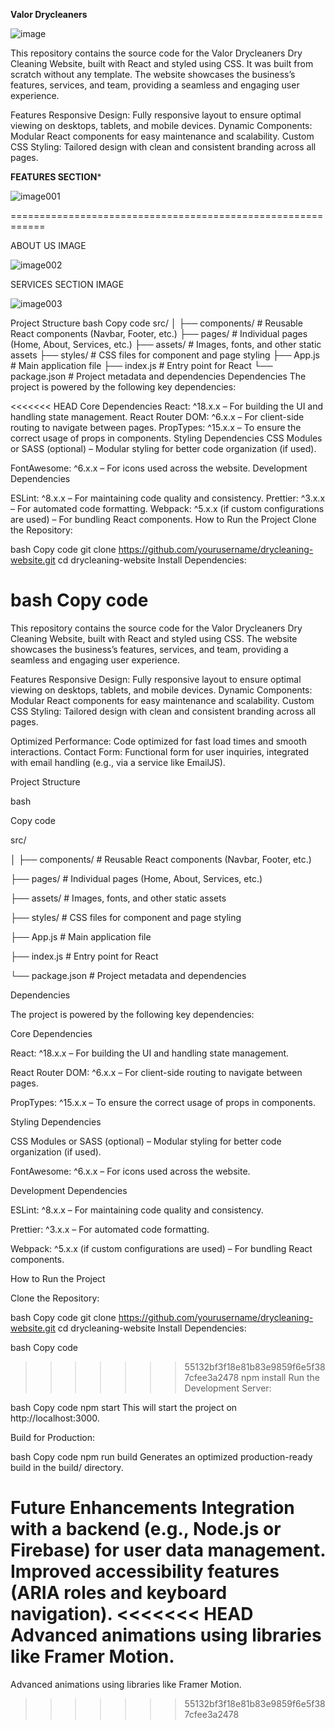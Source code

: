 **Valor Drycleaners**

![image](https://github.com/user-attachments/assets/2d91ec58-b7ed-40ef-a6c4-1a93f08e5dde)

This repository contains the source code for the Valor Drycleaners Dry Cleaning Website, built with React and styled using CSS. It was built from scratch without any template. The website showcases the business’s features, services, and team, providing a seamless and engaging user experience.

Features
Responsive Design: Fully responsive layout to ensure optimal viewing on desktops, tablets, and mobile devices.
Dynamic Components: Modular React components for easy maintenance and scalability.
Custom CSS Styling: Tailored design with clean and consistent branding across all pages.

**FEATURES SECTION***

![image001](https://github.com/user-attachments/assets/e4fea16a-6b87-4073-b75a-6b32630fd10d)

============================================================


ABOUT US IMAGE

![image002](https://github.com/user-attachments/assets/5a93aae1-666f-4e55-ba7b-b619ac67ac61)



SERVICES SECTION IMAGE

![image003](https://github.com/user-attachments/assets/264a2d9a-2234-4757-8885-89d69db3f94c)


Project Structure
bash
Copy code
src/
│
├── components/       # Reusable React components (Navbar, Footer, etc.)
├── pages/            # Individual pages (Home, About, Services, etc.)
├── assets/           # Images, fonts, and other static assets
├── styles/           # CSS files for component and page styling
├── App.js            # Main application file
├── index.js          # Entry point for React
└── package.json      # Project metadata and dependencies
Dependencies
The project is powered by the following key dependencies:

<<<<<<< HEAD
Core Dependencies
React: ^18.x.x – For building the UI and handling state management.
React Router DOM: ^6.x.x – For client-side routing to navigate between pages.
PropTypes: ^15.x.x – To ensure the correct usage of props in components.
Styling Dependencies
CSS Modules or SASS (optional) – Modular styling for better code organization (if used).

FontAwesome: ^6.x.x – For icons used across the website.
Development Dependencies

ESLint: ^8.x.x – For maintaining code quality and consistency.
Prettier: ^3.x.x – For automated code formatting.
Webpack: ^5.x.x (if custom configurations are used) – For bundling React components.
How to Run the Project
Clone the Repository:

bash
Copy code
git clone https://github.com/yourusername/drycleaning-website.git
cd drycleaning-website
Install Dependencies:

bash
Copy code
=======
This repository contains the source code for the Valor Drycleaners Dry Cleaning Website, built with React and styled using CSS. The website showcases the business’s features, services, and team, providing a seamless and engaging user experience.

Features
Responsive Design: Fully responsive layout to ensure optimal viewing on desktops, tablets, and mobile devices.
Dynamic Components: Modular React components for easy maintenance and scalability.
Custom CSS Styling: Tailored design with clean and consistent branding across all pages.

Optimized Performance: Code optimized for fast load times and smooth interactions.
Contact Form: Functional form for user inquiries, integrated with email handling (e.g., via a service like EmailJS).


Project Structure

bash

Copy code

src/

│
├── components/       # Reusable React components (Navbar, Footer, etc.)

├── pages/            # Individual pages (Home, About, Services, etc.)

├── assets/           # Images, fonts, and other static assets

├── styles/           # CSS files for component and page styling

├── App.js            # Main application file

├── index.js          # Entry point for React

└── package.json      # Project metadata and dependencies

Dependencies

The project is powered by the following key dependencies:

Core Dependencies

React: ^18.x.x – For building the UI and handling state management.

React Router DOM: ^6.x.x – For client-side routing to navigate between pages.

PropTypes: ^15.x.x – To ensure the correct usage of props in components.

Styling Dependencies

CSS Modules or SASS (optional) – Modular styling for better code organization (if used).


FontAwesome: ^6.x.x – For icons used across the website.

Development Dependencies

ESLint: ^8.x.x – For maintaining code quality and consistency.

Prettier: ^3.x.x – For automated code formatting.

Webpack: ^5.x.x (if custom configurations are used) – For bundling React components.

How to Run the Project

Clone the Repository:

bash
Copy code
git clone https://github.com/yourusername/drycleaning-website.git
cd drycleaning-website
Install Dependencies:

bash
Copy code
>>>>>>> 55132bf3f18e81b83e9859f6e5f387cfee3a2478
npm install
Run the Development Server:

bash
Copy code
npm start
This will start the project on http://localhost:3000.

Build for Production:

bash
Copy code
npm run build
Generates an optimized production-ready build in the build/ directory.

Future Enhancements
Integration with a backend (e.g., Node.js or Firebase) for user data management.
Improved accessibility features (ARIA roles and keyboard navigation).
<<<<<<< HEAD
Advanced animations using libraries like Framer Motion.
=======
Advanced animations using libraries like Framer Motion.
>>>>>>> 55132bf3f18e81b83e9859f6e5f387cfee3a2478

